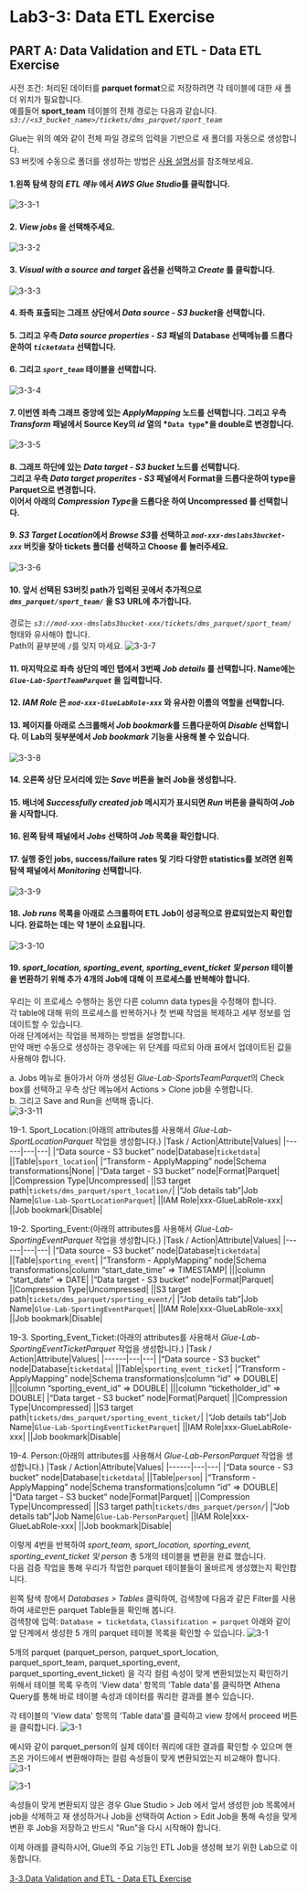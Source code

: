 # Lab3-3: Data ETL Exercise

## PART A: Data Validation and ETL - Data ETL Exercise<br>
사전 조건: 처리된 데이터를 **parquet format**으로 저장하려면 각 테이블에 대한 새 폴더 위치가 필요합니다.\
예를들어 **sport_team** 테이블의 전체 경로는 다음과 같습니다.\
*`s3://<s3_bucket_name>/tickets/dms_parquet/sport_team`*

Glue는 위의 예와 같이 전체 파일 경로의 입력을 기반으로 새 폴더를 자동으로 생성합니다.\
S3 버킷에 수동으로 폴더를 생성하는 방법은 [사용 설명서](https://docs.aws.amazon.com/AmazonS3/latest/user-guide/create-folder.html)를 참조해보세요.

#### 1.왼쪽 탐색 창의 *ETL 메뉴* 에서 *AWS Glue Studio*를 클릭합니다.
![3-3-1](../images/glue/dee-1.png)

#### 2. *View jobs* 을 선택해주세요.
![3-3-2](../images/glue/dee-2.png)

#### 3. *Visual with a source and target* 옵션을 선택하고 *Create* 를 클릭합니다.
![3-3-3](../images/glue/dee-3.png)

#### 4. 좌측 표출되는 그래프 상단에서 *Data source - S3 bucket*을 선택합니다.

#### 5. 그리고 우측 *Data source properties - S3* 패널의 Database 선택메뉴를 드롭다운하여 *`ticketdata`* 선택합니다.

#### 6. 그리고 *`sport_team`* 테이블을 선택합니다.
![3-3-4](../images/glue/dee-4.png)

#### 7. 이번엔 좌측 그래프 중앙에 있는 *ApplyMapping* 노드를 선택합니다. 그리고 우측 *Transform* 패널에서 Source Key의 *id* 열의 *`Data type`*을 double로 변경합니다.
![3-3-5](../images/glue/dee-5.png)

#### 8. 그래프 하단에 있는 *Data target - S3 bucket* 노드를 선택합니다.<br>그리고 우측 *Data target properites - S3* 패널에서 Format을 드롭다운하여 type을 Parquet으로 변경합니다.<br>이어서 아래의 *Compression Type*을 드롭다운 하여 Uncompressed 를 선택합니다.
#### 9. *S3 Target Location*에서 *Browse S3*를 선택하고 *`mod-xxx-dmslabs3bucket-xxx`* 버킷을 찾아 tickets 폴더를 선택하고 Choose 를 눌러주세요.
![3-3-6](../images/glue/dee-6.png)

#### 10. 앞서 선택된 S3버킷 path가 입력된 곳에서 추가적으로 *`dms_parquet/sport_team/`* 을 S3 URL에 추가합니다.<br>
경로는 *`s3://mod-xxx-dmslabs3bucket-xxx/tickets/dms_parquet/sport_team/`* 형태와 유사해야 합니다.<br>Path의 끝부분에 `/`를 잊지 마세요.
![3-3-7](../images/glue/dee-7.png)

#### 11. 마지막으로 좌측 상단의 메인 탭에서 3번째 *Job details* 를 선택합니다. Name에는 *`Glue-Lab-SportTeamParquet`* 을 입력합니다.
#### 12. *IAM Role* 은 *`mod-xxx-GlueLabRole-xxx`* 와 유사한 이름의 역할을 선택합니다.
#### 13. 페이지를 아래로 스크롤해서 *Job bookmark*를 드롭다운하여 *Disable* 선택합니다. 이 Lab의 뒷부분에서 *Job bookmark* 기능을 사용해 볼 수 있습니다.
![3-3-8](../images/glue/dee-8.png)

#### 14. 오른쪽 상단 모서리에 있는 *Save* 버튼을 눌러 Job을 생성합니다.
#### 15. 배너에 *Successfully created job* 메시지가 표시되면 *Run* 버튼을 클릭하여 *Job* 을 시작합니다.
#### 16. 왼쪽 탐색 패널에서 *Jobs* 선택하여 *Job* 목록을 확인합니다.
#### 17. 실행 중인 jobs, success/failure rates 및 기타 다양한 statistics를 보려면 왼쪽 탐색 패널에서 *Monitoring* 선택합니다.
![3-3-9](../images/glue/dee-9.png)

#### 18. *Job runs* 목록을 아래로 스크롤하여 ETL Job이 성공적으로 완료되었는지 확인합니다. 완료하는 데는 약 1분이 소요됩니다.
![3-3-10](../images/glue/dee-10.png)

#### 19. *sport_location, sporting_event, sporting_event_ticket 및 person* 테이블을 변환하기 위해 추가 4개의 Job에 대해 이 프로세스를 반복해야 합니다.
우리는 이 프로세스 수행하는 동안 다른 column data types을 수정해야 합니다.<br>
각 table에 대해 위의 프로세스를 반복하거나 첫 번째 작업을 복제하고 세부 정보를 업데이트할 수 있습니다.<br>
아래 단계에서는 작업을 복제하는 방법을 설명합니다.<br>
만약 매번 수동으로 생성하는 경우에는 위 단계를 따르되 아래 표에서 업데이트된 값을 사용해야 합니다.<br>

  a. Jobs 메뉴로 돌아가서 아까 생성된 *Glue-Lab-SportsTeamParquet*의 Check box를 선택하고 우측 상단 메뉴에서 Actions > Clone job을 수행합니다.<br>
  b. 그리고 Save and Run을 선택해 줍니다.      
![3-3-11](../images/glue/dee-11.png)

 19-1. Sport_Location:(아래의 attributes를 사용해서 *Glue-Lab-SportLocationParquet* 작업을 생성합니다.)
|Task / Action|Attribute|Values|
|------|---|---|
|“Data source - S3 bucket” node|Database|`ticketdata`|
||Table|`sport_location`|
|“Transform - ApplyMapping” node|Schema transformations|None|
|“Data target - S3 bucket” node|Format|Parquet|
||Compression Type|Uncompressed|
||S3 target path|`tickets/dms_parquet/sport_location/`|
|“Job details tab”|Job Name|`Glue-Lab-SportLocationParquet`|
||IAM Role|xxx-GlueLabRole-xxx|
||Job bookmark|Disable|

  19-2. Sporting_Event:(아래의 attributes를 사용해서 *Glue-Lab-SportingEventParquet* 작업을 생성합니다.)
|Task / Action|Attribute|Values|
|------|---|---|
|“Data source - S3 bucket” node|Database|`ticketdata`|
||Table|`sporting_event`|
|“Transform - ApplyMapping” node|Schema transformations|column “start_date_time” => TIMESTAMP|
|||column “start_date” => DATE|
|“Data target - S3 bucket” node|Format|Parquet|
||Compression Type|Uncompressed|
||S3 target path|`tickets/dms_parquet/sporting_event/`|
|“Job details tab”|Job Name|`Glue-Lab-SportingEventParquet`|
||IAM Role|xxx-GlueLabRole-xxx|
||Job bookmark|Disable|
 
  19-3. Sporting_Event_Ticket:(아래의 attributes를 사용해서 *Glue-Lab-SportingEventTicketParquet* 작업을 생성합니다.)
|Task / Action|Attribute|Values|
|------|---|---|
|“Data source - S3 bucket” node|Database|`ticketdata`|
||Table|`sporting_event_ticket`|
|“Transform - ApplyMapping” node|Schema transformations|column “id” => DOUBLE|
|||column “sporting_event_id” => DOUBLE|
|||column “ticketholder_id” => DOUBLE|
|“Data target - S3 bucket” node|Format|Parquet|
||Compression Type|Uncompressed|
||S3 target path|`tickets/dms_parquet/sporting_event_ticket/`|
|“Job details tab”|Job Name|`Glue-Lab-SportingEventTicketParquet`|
||IAM Role|xxx-GlueLabRole-xxx|
||Job bookmark|Disable|

  19-4. Person:(아래의 attributes를 사용해서 *Glue-Lab-PersonParquet* 작업을 생성합니다.)
|Task / Action|Attribute|Values|
|------|---|---|
|“Data source - S3 bucket” node|Database|`ticketdata`|
||Table|`person`|
|“Transform - ApplyMapping” node|Schema transformations|column “id” => DOUBLE|
|“Data target - S3 bucket” node|Format|Parquet|
||Compression Type|Uncompressed|
||S3 target path|`tickets/dms_parquet/person/`|
|“Job details tab”|Job Name|`Glue-Lab-PersonParquet`|
||IAM Role|xxx-GlueLabRole-xxx|
||Job bookmark|Disable|

이렇게 4번을 반복하여 *sport_team, sport_location, sporting_event, sporting_event_ticket 및 person* 총 5개의 테이블을 변환을 완료 했습니다.<br>
다음 검증 작업을 통해 우리가 작업한 parquet 테이블들이 올바르게 생성했는지 확인합니다.<br> 

왼쪽 탐색 창에서 *Databases > Tables* 클릭하여, 검색창에 다음과 같은 Filter를 사용하여 새로만든 parquet Table들을 확인해 봅니다.<br>
검색창에 입력: `Database = ticketdata`, `Classification = parquet`
아래와 같이 앞 단계에서 생성한 5 개의 parquet 테이블 목록을 확인할 수 있습니다.
![3-1](../images/3-1-checkparquet1.png)

5개의 parquet (parquet_person, parquet_sport_location, parquet_sport_team, parquet_sporting_event, parquet_sporting_event_ticket) 을 각각 컬럼 속성이 맞게 변환되었는지 확인하기 위해서
테이블 목록 우측의 'View data' 항목의 'Table data'를 클릭하면  Athena Query를 통해 바로 테이블 속성과 데이터를 쿼리한 결과를 볼수 있습니다.

각 테이블의 'View data' 항목의 'Table data'를 클릭하고  view 창에서 proceed 버튼을 클릭합니다.
![3-1](../images/3-1-proceed.png)

예시와 같이 parquet_person의 실제 데이터 쿼리에 대한 결과를 확인할 수 있으며 핸즈온 가이드에서
변환해야하는 컬럼 속성들이 맞게 변환되었는지 비교해야 합니다. 
![3-1](../images/3-1-athenaqueryresult1.png)

![3-1](../images/3-1-sportingevent.png)

속성들이 맞게 변환되지 않은 경우 Glue Studio > Job 에서  앞서 생성한 job 목록에서 job을 삭제하고 재 생성하거나
Job을 선택하여  Action > Edit Job을 통해 속성을 맞게 변환 후 Job을 저장하고
반드시 "Run"을 다시 시작해야 합니다.

이제 아래를 클릭하시어, Glue의 주요 기능인 ETL Job을 생성해 보기 위한 Lab으로 이동합니다.<br><br>
[3-3.Data Validation and ETL - Data ETL Exercise](../detail/3-3.DataETLExercise.md)
